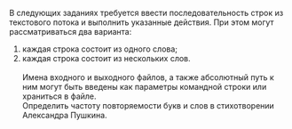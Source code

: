 В следующих заданиях требуется ввести последовательность строк из текстового потока и выполнить указанные действия. При этом могут рассматриваться два варианта:<br />
1) каждая строка состоит из одного слова; <br />
2) каждая строка состоит из нескольких слов. <br /><br/>
Имена входного и выходного файлов, а также абсолютный путь к ним могут быть введены как параметры командной строки или храниться в файле.<br />
Определить частоту повторяемости букв и слов в стихотворении Александра Пушкина.